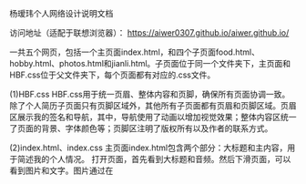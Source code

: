杨瑷玮个人网络设计说明文档

访问地址（适配于联想浏览器）： https://aiwer0307.github.io/aiwer.github.io/

一共五个网页，包括一个主页面index.html，和四个子页面food.html、hobby.html、photos.html和jianli.html。子页面位于同一个文件夹下，主页面和HBF.css位于父文件夹下，每个页面都有对应的.css文件。

(1)HBF.css
HBF.css用于统一页眉、整体内容和页脚，确保所有页面协调一致。
除了个人简历子页面只有页脚区域外，其他所有子页面都有页眉和页脚区域。页眉区展示我的签名和导航，其中，导航使用了动画以增加视觉效果；整体内容区统一了页面的背景、字体颜色等；页脚区注明了版权所有以及作者的联系方式。

(2)index.html、index.css
主页面index.html包含两个部分：大标题和主内容，用于简述我的个人情况。
打开页面，首先看到大标题和音频。然后下滑页面，可以看到图片和文字。图片通过在<script>标签中定义函数实现轮播，文字的内容是简单介绍，其中包含了一个超链接，点击超链接，可以看到个人简历。
index.css文件中定义了大标题、音频、图片和文字的修饰，并将主内容区分为两块。图片区域的修饰包括大小、位置、按钮、播放进度等，文字区域的修饰包括行高、字间距等，针对超链接的装饰有取消下划线、更改字体颜色等。
![image](https://github.com/Aiwer0307/aiwer.github.io/assets/167310937/067bde18-6c10-42f2-b320-7501e51d6348)
![image](https://github.com/Aiwer0307/aiwer.github.io/assets/167310937/99f1f852-dc62-4ebc-a78e-ab78431b57e8)


(3)jianli.html、jianli.css
个人简历jianli.html子页面设计较简单，只包含了一张表格和一个返回链接，主要展示我的个人信息。
jianli.css文件中使用了合并、居中等元素，定义了表格的字体、字体大小、单元格、行距等属性，并设置了图片的大小、位置等，用于修饰表格，使其协调、美观。

![image](https://github.com/Aiwer0307/aiwer.github.io/assets/167310937/7b95215a-4d19-452e-87f9-d2aebbd368bd)
![image](https://github.com/Aiwer0307/aiwer.github.io/assets/167310937/16074fbe-a188-4481-9097-b1ff8ffb9e79)


(4)food.html、food.css
“美食&回忆”子页面food.html分为两大块，用于展示我自己的喜好以及收集读者的喜好。
主内容区域由三部分组成，包含图片和文字，使用了浮动等元素。表单区域用于收集信息，读者可以进行填写、选择等操作。
food.css文件中定义了每个区域的大小、位置、背景颜色等属性，图片的大小和位置，文字和标签的位置，表单的大小、位置、单元格、行距、选择项、按钮等属性。
![image](https://github.com/Aiwer0307/aiwer.github.io/assets/167310937/723cf531-0100-416f-8bd3-c8a31b900bf6)
![image](https://github.com/Aiwer0307/aiwer.github.io/assets/167310937/0767a1e7-70e7-4289-9e5d-c9786c300112)


(5)hobby.html、hobby.css
“我de生活”子页面hobby.html包含四大块：钢琴篇、绘画篇、书写篇和美甲篇，简单介绍我的日常生活。
每一个篇目都由题目、小标题、内容和影片组成，且都有背景图片加以装饰。
hobby.css文件中定义了每一个篇目的大小、位置、边框、背景图片的位置等属性，题目的大小、位置、背景、字体等属性，小标题的位置通过浮动元素实现，图片和视频的大小、位置、边框等属性。
![image](https://github.com/Aiwer0307/aiwer.github.io/assets/167310937/6367675b-edc9-490e-ab05-bfd1b58a325c)
![image](https://github.com/Aiwer0307/aiwer.github.io/assets/167310937/7ab0596c-4526-4095-8df4-52985f68a861)
![image](https://github.com/Aiwer0307/aiwer.github.io/assets/167310937/a6cf6103-9d1f-4f5f-8b37-8cc648ba5d55)
![image](https://github.com/Aiwer0307/aiwer.github.io/assets/167310937/b231d705-d963-44c3-a238-02b5a7f27acf)


(6)photos.html、photos.css
“here is随拍”子页面photos.html包含五大块，每一块都由文字和图片组成。文字区域的内容是我最喜欢的一首诗，图片区域用于展示我在日常生活中的随拍。
photos.css文件中定义了每一个板块的大小和位置，文字的大小、位置、字体等属性，图片区域的大小、位置和背景颜色，图片的大小和位置。此外还使用了浮动元素，将图片和文字分开，使页面布局更活泼、生动，以保证美观。
![image](https://github.com/Aiwer0307/aiwer.github.io/assets/167310937/9a16a68d-5fe2-4fb7-b257-222ab82d60f3)
![image](https://github.com/Aiwer0307/aiwer.github.io/assets/167310937/6d0a8d25-e5e5-43e3-bd10-68009c0a9a02)
![image](https://github.com/Aiwer0307/aiwer.github.io/assets/167310937/2617a9f4-56fb-4d8d-ae5e-0944ece6ef9a)
![image](https://github.com/Aiwer0307/aiwer.github.io/assets/167310937/82e133cb-56b6-403f-ace3-329968e1f7aa)


